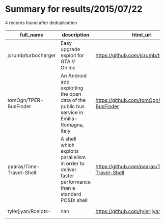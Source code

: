 
# Summary for results/2015/07/22
    
4 records found after deduplication

| full_name | description | html_url | matched_list | matched_count | pushed_at | size | stargazers_count | language | forks_count | vul_ids |
|--------------------------|-------------------------------------------------------------------------------------------------------|---------------------------------------------|----------------|-----------------|---------------------------|--------|--------------------|-------------|---------------|-----------|
| jcrumb/turbocharger | Easy upgrade exploit for GTA V Online | https://github.com/jcrumb/turbocharger | ['exploit'] | 1 | 2015-07-22 18:50:02+00:00 | 1991 | 7 | HTML | 1 | [] |
| tomOgn/TPER-BusFinder | An Android app exploiting the open data of the public bus service in Emilia-Romagna, Italy | https://github.com/tomOgn/TPER-BusFinder | ['exploit'] | 1 | 2015-07-22 07:45:17+00:00 | 2092 | 0 | Java | 0 | [] |
| paaras/Time-Travel-Shell | A shell which exploits parallelism in order to deliver faster performance than a standard POSIX shell | https://github.com/paaras/Time-Travel-Shell | ['exploit'] | 1 | 2015-07-22 07:35:08+00:00 | 104 | 0 | C | 0 | [] |
| tylerjjyan/Rceipts- | nan | https://github.com/tylerjjyan/Rceipts- | ['rce'] | 1 | 2015-07-22 14:02:29+00:00 | 128 | 0 | Objective-C | 0 | [] |
